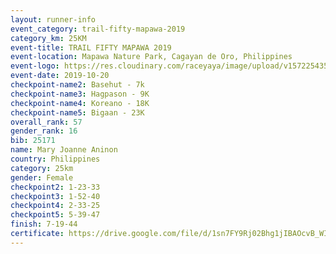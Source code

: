```yaml
---
layout: runner-info 
event_category: trail-fifty-mapawa-2019 
category_km: 25KM 
event-title: TRAIL FIFTY MAPAWA 2019  
event-location: Mapawa Nature Park, Cagayan de Oro, Philippines 
event-logo: https://res.cloudinary.com/raceyaya/image/upload/v1572254355/logo/trail-fifty-mapawa_fizjmb.jpg 
event-date: 2019-10-20 
checkpoint-name2: Basehut - 7k 
checkpoint-name3: Hagpason - 9K 
checkpoint-name4: Koreano - 18K 
checkpoint-name5: Bigaan - 23K 
overall_rank: 57
gender_rank: 16
bib: 25171
name: Mary Joanne Aninon
country: Philippines
category: 25km
gender: Female
checkpoint2: 1-23-33
checkpoint3: 1-52-40
checkpoint4: 2-33-25
checkpoint5: 5-39-47
finish: 7-19-44
certificate: https://drive.google.com/file/d/1sn7FY9Rj02Bhg1jIBAOcvB_WIRfQ7Dq2/view?usp=sharing
---
```

